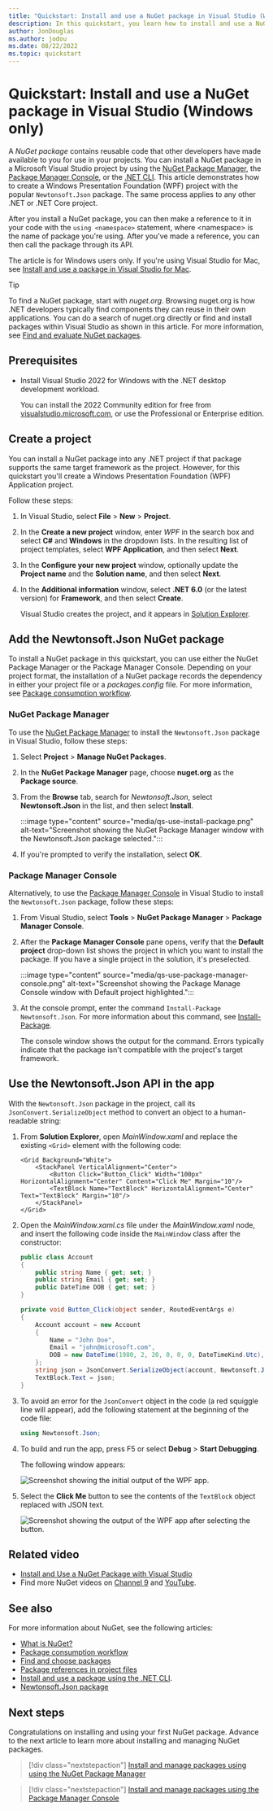 ```yaml
---
title: "Quickstart: Install and use a NuGet package in Visual Studio (Windows only)"
description: In this quickstart, you learn how to install and use a NuGet package in a Visual Studio project for Windows.
author: JonDouglas
ms.author: jodou
ms.date: 08/22/2022
ms.topic: quickstart
---
```


# Quickstart: Install and use a NuGet package in Visual Studio (Windows only)

A *NuGet package* contains reusable code that other developers have made available to you for use in your projects. You can install a NuGet package in a Microsoft Visual Studio project by using the [NuGet Package Manager](../consume-packages/install-use-packages-visual-studio.md), the [Package Manager Console](../consume-packages/install-use-packages-powershell.md), or the [.NET CLI](install-and-use-a-package-using-the-dotnet-cli.md). This article demonstrates how to create a Windows Presentation Foundation (WPF) project with the popular `Newtonsoft.Json` package. The same process applies to any other .NET or .NET Core project.

After you install a NuGet package, you can then make a reference to it in your code with the `using <namespace>` statement, where \<namespace\> is the name of package you're using. After you've made a reference, you can then call the package through its API.

The article is for Windows users only. If you're using Visual Studio for Mac, see [Install and use a package in Visual Studio for Mac](install-and-use-a-package-in-visual-studio-mac.md).

> [!TIP]
> To find a NuGet package, start with *nuget.org*. Browsing nuget.org is how .NET developers typically find components they can reuse in their own applications. You can do a search of nuget.org directly or find and install packages within Visual Studio as shown in this article. For more information, see [Find and evaluate NuGet packages](../consume-packages/finding-and-choosing-packages.md).

## Prerequisites

- Install Visual Studio 2022 for Windows with the .NET desktop development workload.

  You can install the 2022 Community edition for free from [visualstudio.microsoft.com](https://visualstudio.microsoft.com/), or use the Professional or Enterprise edition.

## Create a project

You can install a NuGet package into any .NET project if that package supports the same target framework as the project. However, for this quickstart you'll create a Windows Presentation Foundation (WPF) Application project.

Follow these steps:

1. In Visual Studio, select **File** > **New** > **Project**.

1. In the **Create a new project** window, enter *WPF* in the search box and select **C#** and **Windows** in the dropdown lists. In the resulting list of project templates, select **WPF Application**, and then select **Next**.

1. In the **Configure your new project** window, optionally update the **Project name** and the **Solution name**, and then select **Next**.

1. In the **Additional information** window, select **.NET 6.0** (or the latest version) for **Framework**, and then select **Create**.

   Visual Studio creates the project, and it appears in [Solution Explorer](/visualstudio/ide/use-solution-explorer).

## Add the Newtonsoft.Json NuGet package

To install a NuGet package in this quickstart, you can use either the NuGet Package Manager or the Package Manager Console. Depending on your project format, the installation of a NuGet package records the dependency in either your project file or a *packages.config* file. For more information, see [Package consumption workflow](../consume-packages/overview-and-workflow.md).

### NuGet Package Manager

To use the [NuGet Package Manager](../consume-packages/install-use-packages-visual-studio.md) to install the `Newtonsoft.Json` package in Visual Studio, follow these steps:

1. Select **Project** > **Manage NuGet Packages**.

1. In the **NuGet Package Manager** page, choose **nuget.org** as the **Package source**.

1. From the **Browse** tab, search for *Newtonsoft.Json*, select **Newtonsoft.Json** in the list, and then select **Install**.

    :::image type="content" source="media/qs-use-install-package.png" alt-text="Screenshot showing the NuGet Package Manager window with the Newtonsoft.Json package selected.":::

1. If you're prompted to verify the installation, select **OK**.

### Package Manager Console

Alternatively, to use the [Package Manager Console](../consume-packages/install-use-packages-powershell.md) in Visual Studio to install the `Newtonsoft.Json` package, follow these steps:

1. From Visual Studio, select **Tools** > **NuGet Package Manager** > **Package Manager Console**.

1. After the **Package Manager Console** pane opens, verify that the **Default project** drop-down list shows the project in which you want to install the package. If you have a single project in the solution, it's preselected.

    :::image type="content" source="media/qs-use-package-manager-console.png" alt-text="Screenshot showing the Package Manage Console window with Default project highlighted.":::

1. At the console prompt, enter the command `Install-Package Newtonsoft.Json`. For more information about this command, see [Install-Package](../reference/ps-reference/ps-ref-install-package.md).

   The console window shows the output for the command. Errors typically indicate that the package isn't compatible with the project's target framework.

## Use the Newtonsoft.Json API in the app

With the `Newtonsoft.Json` package in the project, call its `JsonConvert.SerializeObject` method to convert an object to a human-readable string:

1. From **Solution Explorer**, open *MainWindow.xaml* and replace the existing `<Grid>` element with the following code:

    ```xaml
    <Grid Background="White">
        <StackPanel VerticalAlignment="Center">
            <Button Click="Button_Click" Width="100px" HorizontalAlignment="Center" Content="Click Me" Margin="10"/>
            <TextBlock Name="TextBlock" HorizontalAlignment="Center" Text="TextBlock" Margin="10"/>
        </StackPanel>
    </Grid>
    ```

1. Open the *MainWindow.xaml.cs* file under the *MainWindow.xaml* node, and insert the following code inside the `MainWindow` class after the constructor:

    ```csharp
    public class Account
    {
        public string Name { get; set; }
        public string Email { get; set; }
        public DateTime DOB { get; set; }
    }

    private void Button_Click(object sender, RoutedEventArgs e)
    {
        Account account = new Account
        {
            Name = "John Doe",
            Email = "john@microsoft.com",
            DOB = new DateTime(1980, 2, 20, 0, 0, 0, DateTimeKind.Utc),
        };
        string json = JsonConvert.SerializeObject(account, Newtonsoft.Json.Formatting.Indented);
        TextBlock.Text = json;
    }
    ```

1. To avoid an error for the `JsonConvert` object in the code (a red squiggle line will appear), add the following statement at the beginning of the code file:

    ```csharp
    using Newtonsoft.Json;
    ```

1. To build and run the app, press F5 or select **Debug** > **Start Debugging**.

   The following window appears:

    ![Screenshot showing the initial output of the WPF app.](media/qs-use-wpf-app-start.png)

1. Select the **Click Me** button to see the contents of the `TextBlock` object replaced with JSON text.

    ![Screenshot showing the output of the WPF app after selecting the button.](media/qs-use-wpf-app-end.png)

## Related video

- [Install and Use a NuGet Package with Visual Studio](/shows/nuget-101/install-and-use-a-nuget-package-with-visual-studio-2-of-5/player)
- Find more NuGet videos on [Channel 9](/shows/nuget-101/) and [YouTube](https://www.youtube.com/playlist?list=PLdo4fOcmZ0oVLvfkFk8O9h6v2Dcdh2bh_).

## See also

For more information about NuGet, see the following articles:

- [What is NuGet?](../what-is-nuget.md)
- [Package consumption workflow](../consume-packages/overview-and-workflow.md)
- [Find and choose packages](../consume-packages/finding-and-choosing-packages.md)
- [Package references in project files](../consume-packages/package-references-in-project-files.md)
- [Install and use a package using the .NET CLI](install-and-use-a-package-using-the-dotnet-cli.md).
- [Newtonsoft.Json package](https://www.nuget.org/packages/newtonsoft.json)

## Next steps

Congratulations on installing and using your first NuGet package. Advance to the next article to learn more about installing and managing NuGet packages.

> [!div class="nextstepaction"]
> [Install and manage packages using using the NuGet Package Manager](../consume-packages/install-use-packages-visual-studio.md)

> [!div class="nextstepaction"]
> [Install and manage packages using the Package Manager Console](../consume-packages/install-use-packages-powershell.md)
